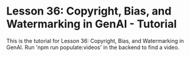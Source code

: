 # Lesson 36: Copyright, Bias, and Watermarking in GenAI - Tutorial

This is the tutorial for Lesson 36: Copyright, Bias, and Watermarking in GenAI. Run 'npm run populate:videos' in the backend to find a video.